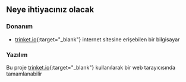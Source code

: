 ## Neye ihtiyacınız olacak

### Donanım

+ [trinket.io](https://trinket.io){:target="_blank"} internet sitesine erişebilen bir bilgisayar

### Yazılım

Bu proje [trinket.io](https://trinket.io){:target="_blank"} kullanılarak bir web tarayıcısında tamamlanabilir
